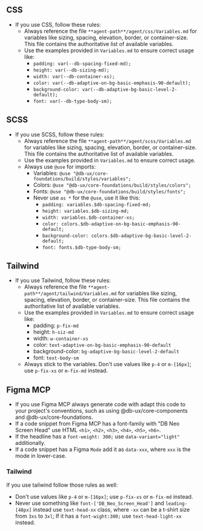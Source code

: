 ## CSS

- If you use CSS, follow these rules:
    - Always reference the file `**agent-path**/agent/css/Variables.md` for variables like sizing, spacing, elevation, border, or container-size. This file contains the authoritative list of available variables.
    - Use the examples provided in `Variables.md` to ensure correct usage like:
        - `padding: var(--db-spacing-fixed-md);`
        - `height: var(--db-sizing-md);`
        - `width: var(--db-container-xs);`
        - `color: var(--db-adaptive-on-bg-basic-emphasis-90-default);`
        - `background-color: var(--db-adaptive-bg-basic-level-2-default);`
        - `font: var(--db-type-body-sm);`

## SCSS

- If you use SCSS, follow these rules:
    - Always reference the file `**agent-path**/agent/scss/Variables.md` for variables like sizing, spacing, elevation, border, or container-size. This file contains the authoritative list of available variables.
    - Use the examples provided in `Variables.md` to ensure correct usage.
    - Always use `@use` for imports:
        - Variables: `@use "@db-ux/core-foundations/build/styles/variables";`
        - Colors: `@use "@db-ux/core-foundations/build/styles/colors";`
        - Fonts: `@use "@db-ux/core-foundations/build/styles/fonts";`
        - Never use `as *` for the `@use`, use it like this:
            - `padding: variables.$db-spacing-fixed-md;`
            - `height: variables.$db-sizing-md;`
            - `width: variables.$db-container-xs;`
            - `color: colors.$db-adaptive-on-bg-basic-emphasis-90-default;`
            - `background-color: colors.$db-adaptive-bg-basic-level-2-default;`
            - `font: fonts.$db-type-body-sm;`

## Tailwind

- If you use Tailwind, follow these rules:
    - Always reference the file `**agent-path**/agent/tailwind/Variables.md` for variables like sizing, spacing, elevation, border, or container-size. This file contains the authoritative list of available variables.
    - Use the examples provided in `Variables.md` to ensure correct usage like:
        - padding: `p-fix-md`
        - height: `h-siz-md`
        - width: `w-container-xs`
        - color: `text-adaptive-on-bg-basic-emphasis-90-default`
        - background-color: `bg-adaptive-bg-basic-level-2-default`
        - font: `text-body-sm`
    - Always stick to the variables. Don't use values like `p-4` or `m-[16px]`; use `p-fix-xs` or `m-fix-md` instead.

## Figma MCP

- If you use Figma MCP always generate code with adapt this code to your project's conventions, such as using @db-ux/core-components and @db-ux/core-foundations.
- If a code snippet from Figma MCP has a font-family with "DB Neo Screen Head" use HTML `<h1>`, `<h2>`, `<h3>`, `<h4>`, `<h5>`, `<h6>`.
- If the headline has a `font-weight: 300;` use `data-variant="light"` additionally.
- If a code snippet has a Figma `Mode` add it as `data-xxx`, where `xxx` is the mode in lower-case.

### Tailwind

If you use tailwind follow those rules as well:

- Don't use values like `p-4` or `m-[16px]`; use `p-fix-xs` or `m-fix-md` instead.
- Never use something like `font-['DB_Neo_Screen_Head']` and `leading-[48px]` instead use `text-head-xx` class, where `-xx` can be a t-shirt size from `3xs` to `3xl`; If it has a `font-wight:300;` use `text-head-light-xx` instead.

